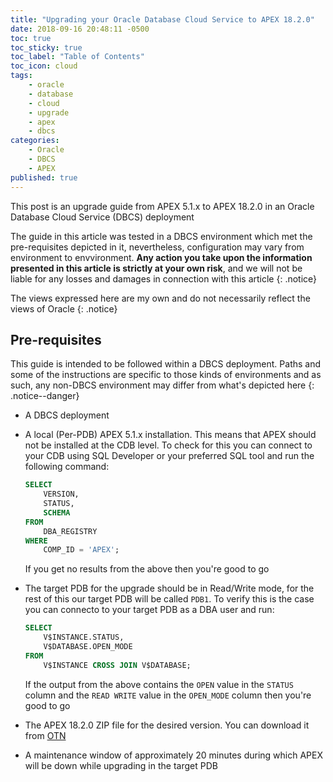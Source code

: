 ```yaml
---
title: "Upgrading your Oracle Database Cloud Service to APEX 18.2.0"
date: 2018-09-16 20:48:11 -0500
toc: true
toc_sticky: true
toc_label: "Table of Contents"
toc_icon: cloud
tags:
    - oracle
    - database
    - cloud
    - upgrade
    - apex
    - dbcs
categories:
    - Oracle
    - DBCS
    - APEX
published: true
---
```

This post is an upgrade guide from APEX 5.1.x to APEX 18.2.0 in an Oracle Database Cloud Service (DBCS) deployment
<!--more-->

The guide in this article was tested in a DBCS environment which met the pre-requisites depicted in it, nevertheless, configuration may vary from environment to envvironment. **Any action you take upon the information presented in this article is strictly at your own risk**, and we will not be liable for any losses and damages in connection with this article
{: .notice}

The views expressed here are my own and do not necessarily reflect the views of Oracle
{: .notice}

## Pre-requisites
This guide is intended to be followed within a DBCS deployment. Paths and some of the instructions are specific to those kinds of environments and as such, any non-DBCS environment may differ from what's depicted here
{: .notice--danger}

- A DBCS deployment
- A local (Per-PDB) APEX 5.1.x installation. This means that APEX should not be installed at the CDB level. To check for this you can connect to your CDB using SQL Developer or your preferred SQL tool and run the following command:
  
  ```sql
  SELECT
      VERSION,
      STATUS,
      SCHEMA
  FROM
      DBA_REGISTRY
  WHERE
      COMP_ID = 'APEX';
  ```
  
  If you get no results from the above then you're good to go
- The target PDB for the upgrade should be in Read/Write mode, for the rest of this our target PDB will be called `PDB1`. To verify this is the case you can connecto to your target PDB as a DBA user and run:
  
  ```sql
  SELECT
      V$INSTANCE.STATUS,
      V$DATABASE.OPEN_MODE
  FROM
      V$INSTANCE CROSS JOIN V$DATABASE;
  ```
  
  If the output from the above contains the `OPEN` value in the `STATUS` column and the `READ WRITE` value in the `OPEN_MODE` column then you're good to go
- The APEX 18.2.0 ZIP file for the desired version. You can download it from [OTN](https://www.oracle.com/technetwork/developer-tools/apex/downloads/index.html)
- A maintenance window of approximately 20 minutes during which APEX will be down while upgrading in the target PDB






